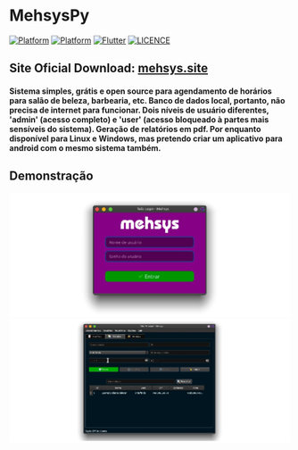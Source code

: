 # MehsysPy

[![Platform](https://img.shields.io/badge/Platform-Windows-blue.svg)](https://github.com/hansmboron/MehsysPy)
[![Platform](https://img.shields.io/badge/Platform-Linux-orange.svg)](https://github.com/hansmboron/MehsysPy)
[![Flutter](https://img.shields.io/badge/Python-3.9.1-blue.svg)](https://www.python.org)
[![LICENCE](https://img.shields.io/badge/License-Apache2.0-green.svg)](https://github.com/hansmboron/MehsysPy/blob/main/LICENSE)

## Site Oficial Download:  <a href="https://mehsys.site">mehsys.site</a>

#### Sistema simples, grátis e open source para agendamento de horários para salão de beleza, barbearia, etc. Banco de dados local, portanto, não precisa de internet para funcionar. Dois níveis de usuário diferentes, 'admin' (acesso completo) e 'user' (acesso bloqueado à partes mais sensíveis do sistema). Geração de relatórios em pdf. Por enquanto disponível para Linux e Windows, mas pretendo criar um aplicativo para android com o mesmo sistema também.

## Demonstração
<img src='login.webp' alt='imagem tela de login' />

<img src='clientes.webp' alt='imagem tela de clientes' />
